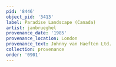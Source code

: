 ```yaml
---
pid: '8446'
object_pid: '3413'
label: Paradise Landscape (Canada)
artist: janbrueghel
provenance_date: '1985'
provenance_location: London
provenance_text: Johnny van Haeften Ltd.
collection: provenance
order: '0901'
---
```

